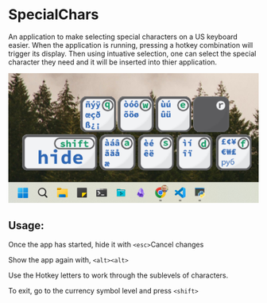# SpecialChars
An application to make selecting special characters on a US keyboard easier.
When the application is running, pressing a hotkey combination will trigger its display.
Then using intuative selection, one can select the special character they need and it will be inserted into thier application.



![alt text](graphics/screenshot-sc.png)

## Usage:
Once the app has started, hide it with `<esc>`Cancel changes

Show the app again with, `<alt><alt>`

Use the Hotkey letters to work through the sublevels of characters.

To exit, go to the currency symbol level and press `<shift>`
